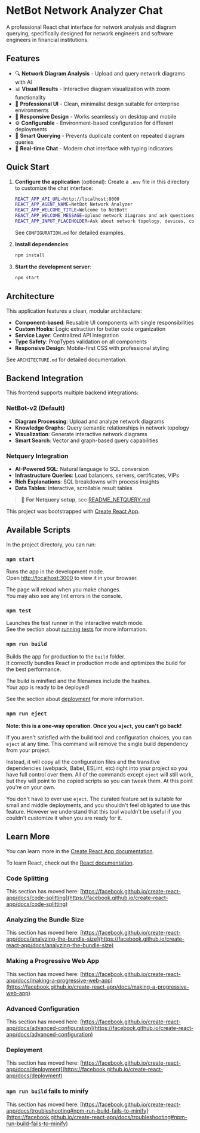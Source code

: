 # NetBot Network Analyzer Chat

A professional React chat interface for network analysis and diagram querying, specifically designed for network engineers and software engineers in financial institutions.

## Features

- 🔍 **Network Diagram Analysis** - Upload and query network diagrams with AI
- 📊 **Visual Results** - Interactive diagram visualization with zoom functionality
- 💼 **Professional UI** - Clean, minimalist design suitable for enterprise environments
- 📱 **Responsive Design** - Works seamlessly on desktop and mobile
- ⚙️ **Configurable** - Environment-based configuration for different deployments
- 🎯 **Smart Querying** - Prevents duplicate content on repeated diagram queries
- 🔄 **Real-time Chat** - Modern chat interface with typing indicators

## Quick Start

1. **Configure the application** (optional):
   Create a `.env` file in this directory to customize the chat interface:
   ```bash
   REACT_APP_API_URL=http://localhost:8000
   REACT_APP_AGENT_NAME=NetBot Network Analyzer
   REACT_APP_WELCOME_TITLE=Welcome to NetBot!
   REACT_APP_WELCOME_MESSAGE=Upload network diagrams and ask questions about your infrastructure
   REACT_APP_INPUT_PLACEHOLDER=Ask about network topology, devices, connections...
   ```
   See `CONFIGURATION.md` for detailed examples.

2. **Install dependencies**:
   ```bash
   npm install
   ```

3. **Start the development server**:
   ```bash
   npm start
   ```

## Architecture

This application features a clean, modular architecture:

- **Component-based**: Reusable UI components with single responsibilities
- **Custom Hooks**: Logic extraction for better code organization
- **Service Layer**: Centralized API integration
- **Type Safety**: PropTypes validation on all components
- **Responsive Design**: Mobile-first CSS with professional styling

See `ARCHITECTURE.md` for detailed documentation.

## Backend Integration

This frontend supports multiple backend integrations:

### NetBot-v2 (Default)
- **Diagram Processing**: Upload and analyze network diagrams
- **Knowledge Graphs**: Query semantic relationships in network topology
- **Visualization**: Generate interactive network diagrams
- **Smart Search**: Vector and graph-based query capabilities

### Netquery Integration
- **AI-Powered SQL**: Natural language to SQL conversion
- **Infrastructure Queries**: Load balancers, servers, certificates, VIPs
- **Rich Explanations**: SQL breakdowns with process insights
- **Data Tables**: Interactive, scrollable result tables

> 📖 **For Netquery setup**, see [README_NETQUERY.md](README_NETQUERY.md)

This project was bootstrapped with [Create React App](https://github.com/facebook/create-react-app).

## Available Scripts

In the project directory, you can run:

### `npm start`

Runs the app in the development mode.\
Open [http://localhost:3000](http://localhost:3000) to view it in your browser.

The page will reload when you make changes.\
You may also see any lint errors in the console.

### `npm test`

Launches the test runner in the interactive watch mode.\
See the section about [running tests](https://facebook.github.io/create-react-app/docs/running-tests) for more information.

### `npm run build`

Builds the app for production to the `build` folder.\
It correctly bundles React in production mode and optimizes the build for the best performance.

The build is minified and the filenames include the hashes.\
Your app is ready to be deployed!

See the section about [deployment](https://facebook.github.io/create-react-app/docs/deployment) for more information.

### `npm run eject`

**Note: this is a one-way operation. Once you `eject`, you can't go back!**

If you aren't satisfied with the build tool and configuration choices, you can `eject` at any time. This command will remove the single build dependency from your project.

Instead, it will copy all the configuration files and the transitive dependencies (webpack, Babel, ESLint, etc) right into your project so you have full control over them. All of the commands except `eject` will still work, but they will point to the copied scripts so you can tweak them. At this point you're on your own.

You don't have to ever use `eject`. The curated feature set is suitable for small and middle deployments, and you shouldn't feel obligated to use this feature. However we understand that this tool wouldn't be useful if you couldn't customize it when you are ready for it.

## Learn More

You can learn more in the [Create React App documentation](https://facebook.github.io/create-react-app/docs/getting-started).

To learn React, check out the [React documentation](https://reactjs.org/).

### Code Splitting

This section has moved here: [https://facebook.github.io/create-react-app/docs/code-splitting](https://facebook.github.io/create-react-app/docs/code-splitting)

### Analyzing the Bundle Size

This section has moved here: [https://facebook.github.io/create-react-app/docs/analyzing-the-bundle-size](https://facebook.github.io/create-react-app/docs/analyzing-the-bundle-size)

### Making a Progressive Web App

This section has moved here: [https://facebook.github.io/create-react-app/docs/making-a-progressive-web-app](https://facebook.github.io/create-react-app/docs/making-a-progressive-web-app)

### Advanced Configuration

This section has moved here: [https://facebook.github.io/create-react-app/docs/advanced-configuration](https://facebook.github.io/create-react-app/docs/advanced-configuration)

### Deployment

This section has moved here: [https://facebook.github.io/create-react-app/docs/deployment](https://facebook.github.io/create-react-app/docs/deployment)

### `npm run build` fails to minify

This section has moved here: [https://facebook.github.io/create-react-app/docs/troubleshooting#npm-run-build-fails-to-minify](https://facebook.github.io/create-react-app/docs/troubleshooting#npm-run-build-fails-to-minify)

